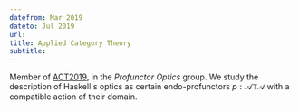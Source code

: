 ```yaml
---
datefrom: Mar 2019
dateto: Jul 2019
url: 
title: Applied Category Theory
subtitle:
---
```


Member of [ACT2019](appliedcategorytheory.org), in the _Profunctor Optics_ group. We study the description of Haskell's optics as certain endo-profunctors $p : \mathcal{A} ⊤ \mathcal{A}$ with a compatible action of their domain.
